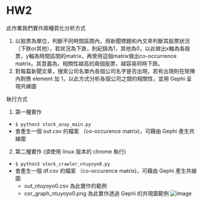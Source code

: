 # HW2
此作業我們實作兩種質化分析方式
1. 以股票為單位，判斷不同時間區間內，用新聞標題和內文來判斷其股票狀況（下跌or其他），若狀況為下跌，則紀錄為1，其他為0，以此做出x軸為各股票，y軸為時間區間的matrix，再使用這個matrix做出co-occurrence matrix。其意義為，相關性越高的兩個股票，越容易同時下跌。
2. 對每篇新聞文章，搜索公司名單內各個公司名字是否出現，若有出現則在矩陣內對應 element 加 1，以此方式分析各個公司之間的相關性，並用 Gephi 呈現共線圖

執行方式
1. 第一種實作
* `$ python3 stock_anay_main.py`
* 會產生一個 out.csv 的檔案 （co-occurence matrix)，可藉由 Gephi 產生共線圖

2. 第二種實作 (須使用 linux 版本的 chrome 執行)
* `$ python3 stock_crawler_ntuyoyo0.py`
* 會產生一個 df.csv 的檔案 （co-occurence matrix)，可藉由 Gephi 產生共線圖
    * out_ntuyoyo0.csv 為此實作的範例
    * cor_graph_ntuyoyo0.png 為此實作透過 Gephi 的共現圖範例
    ![image](https://github.com/leo08260826/Fintech_HW/blob/master/hw2/cor_graph_ntuyoyo0.png)

